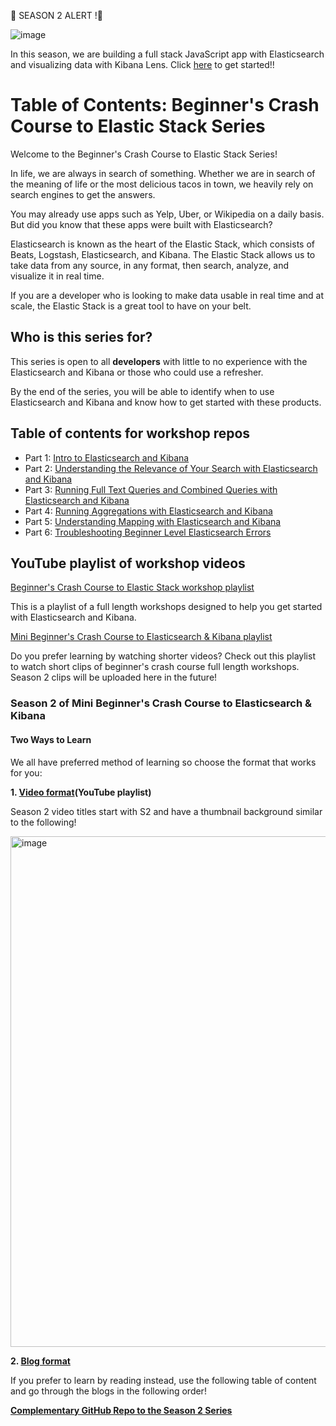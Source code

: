 :mega: SEASON 2 ALERT !:mega:

![image](https://media.giphy.com/media/S9i8jJxTvAKVHVMvvW/giphy.gif)


In this season, we are building a full stack JavaScript app with Elasticsearch and visualizing data with Kibana Lens.
Click [here](https://dev.to/lisahjung/beginners-guide-to-building-a-full-stack-app-nodejs-react-with-elasticsearch-5347) to get started!!

# Table of Contents: Beginner's Crash Course to Elastic Stack Series

Welcome to the Beginner's Crash Course to Elastic Stack Series!

In life, we are always in search of something. Whether we are in search of the meaning of life or the most delicious tacos in town, we heavily rely on search engines to get the answers.

You may already use apps such as Yelp, Uber, or Wikipedia on a daily basis. But did you know that these apps were built with Elasticsearch?

Elasticsearch is known as the heart of the Elastic Stack, which consists of Beats, Logstash, Elasticsearch, and Kibana. The Elastic Stack allows us to take data from any source, in any format, then search, analyze, and visualize it in real time.

If you are a developer who is looking to make data usable in real time and at scale, the Elastic Stack is a great tool to have on your belt.

## Who is this series for?

This series is open to all **developers** with little to no experience with the Elasticsearch and Kibana or those who could use a refresher.

By the end of the series, you will be able to identify when to use Elasticsearch and Kibana and know how to get started with these products. 

## Table of contents for workshop repos
- Part 1: [Intro to Elasticsearch and Kibana](https://github.com/LisaHJung/Part-1-Intro-to-Elasticsearch-and-Kibana)
- Part 2: [Understanding the Relevance of Your Search with Elasticsearch and Kibana](https://github.com/LisaHJung/Part-2-Understanding-the-relevance-of-your-search-with-Elasticsearch-and-Kibana-)
- Part 3: [Running Full Text Queries and Combined Queries with Elasticsearch and Kibana](https://github.com/LisaHJung/Part-3-Running-full-text-queries-and-combined-queries-with-Elasticsearch-and-Kibana)
- Part 4: [Running Aggregations with Elasticsearch and Kibana](https://github.com/LisaHJung/Part-4-Running-Aggregations-with-Elasticsearch-and-Kibana)
- Part 5: [Understanding Mapping with Elasticsearch and Kibana](https://github.com/LisaHJung/Part-5-Understanding-Mapping-with-Elasticsearch-and-Kibana)
- Part 6: [Troubleshooting Beginner Level Elasticsearch Errors](https://github.com/LisaHJung/Part-6-Troubleshooting-beginner-level-Elasticsearch-Errors/blob/main/README.md)

## YouTube playlist of workshop videos
[Beginner's Crash Course to Elastic Stack workshop playlist](https://www.youtube.com/playlist?list=PL_mJOmq4zsHZYAyK606y7wjQtC0aoE6Es)

This is a playlist of a full length workshops designed to help you get started with Elasticsearch and Kibana.

[Mini Beginner's Crash Course to Elasticsearch & Kibana playlist](https://ela.st/mini-beginners-crash-course)

Do you prefer learning by watching shorter videos? Check out this playlist to watch short clips of beginner's crash course full length workshops. Season 2 clips will be uploaded here in the future! 

### Season 2 of Mini Beginner's Crash Course to Elasticsearch & Kibana
#### Two Ways to Learn
We all have preferred method of learning so choose the format that works for you:

**1. [Video format](https://ela.st/mini-beginners-crash-course)(YouTube playlist)**

Season 2 video titles start with S2 and have a thumbnail background similar to the following!


<img width="817" alt="image" src="https://user-images.githubusercontent.com/60980933/188253792-bccb5137-a7e3-462f-88b8-e7314b3660dd.png">


**2. [Blog format](https://dev.to/lisahjung/beginners-guide-to-building-a-full-stack-app-nodejs-react-with-elasticsearch-5347)**

If you prefer to learn by reading instead, use the following table of content and go through the blogs in the following order! 

**[Complementary GitHub Repo to the Season 2 Series](https://ela.st/mbcc-season2-repo)**

